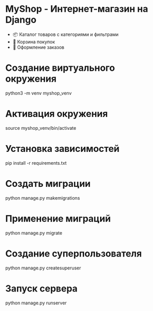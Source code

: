 # MyShop - Интернет-магазин на Django

- 📦 Каталог товаров с категориями и фильтрами
- 🛒 Корзина покупок
- 📝 Оформление заказов

# Создание виртуального окружения
python3 -m venv myshop_venv

# Активация окружения
source myshop_venv/bin/activate

# Установка зависимостей
pip install -r requirements.txt

# Создать миграции
python manage.py makemigrations

# Применение миграций
python manage.py migrate

 # Создание суперпользователя
 python manage.py createsuperuser

 # Запуск сервера
 python manage.py runserver